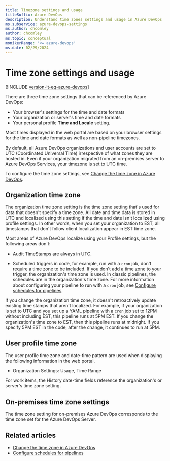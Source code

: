 ```yaml
---
title: Timezone settings and usage
titleSuffix: Azure DevOps  
description: Understand time zones settings and usage in Azure DevOps  
ms.subservice: azure-devops-settings
ms.author: chcomley
author: chcomley
ms.topic: conceptual
monikerRange: '<= azure-devops'
ms.date: 02/29/2024
---
```


# Time zone settings and usage

[!INCLUDE [version-lt-eq-azure-devops](../../includes/version-lt-eq-azure-devops.md)]  

There are three time zone settings that can be referenced by Azure DevOps:

- Your browser's settings for the time and date formats
- Your organization or server's time and date formats
- Your personal profile **Time and Locale** setting.

Most times displayed in the web portal are based on your browser settings for the time and date formats as well as non-pipeline timezones.

By default, all Azure DevOps organizations and user accounts are set to UTC (Coordinated Universal Time) irrespective of what zones they are hosted in. Even if your organization migrated from an on-premises server to Azure DevOps Services, your timezone is set to UTC time.

To configure the time zone settings, see [Change the time zone in Azure DevOps](../accounts/change-time-zone.md).

## Organization time zone

The organization time zone setting is the time zone setting that's used for data that doesn't specify a time zone. All date and time data is stored in UTC and localized using this setting if the time and date isn't localized using profile settings. In other words, when you set your organization to EST, all timestamps that don't follow client localization appear in EST time zone.

Most areas of Azure DevOps localize using your Profile settings, but the following areas don't: 

- Audit TimeStamps are always in UTC.

- Scheduled triggers in code, for example, run with a `cron` job, don't require a time zone to be included. If you don't add a time zone to your trigger, the organization's time zone is used. In classic pipelines, the schedules are in the organization's time zone. For more information about configuring your pipeline to run with a `cron` job, see [Configure schedules for pipelines](../../pipelines/process/scheduled-triggers.md).

If you change the organization time zone, it doesn't retroactively update existing time stamps that aren't localized. For example, if your organization is set to UTC and you set up a YAML pipeline with a `cron` job set to 12PM without including EST, this pipeline runs at 5PM EST. If you change the organization's time zone to EST, then this pipeline runs at midnight. If you specify 5PM EST in the code, after the change, it continues to run at 5PM. 

## User profile time zone

The user profile time zone and date-time pattern are used when displaying the following information in the web portal.  

- Organization Settings: Usage, Time Range

For work items, the History date-time fields reference the organization's or server's time zone setting.

## On-premises time zone settings

The time zone setting for on-premises Azure DevOps corresponds to the time zone set for the Azure DevOps Server.

## Related articles

- [Change the time zone in Azure DevOps](../accounts/change-time-zone.md)
- [Configure schedules for pipelines](../../pipelines/process/scheduled-triggers.md)

<!--- REMOVED from user profile time zone on 11/17/2021

- Boards: 
  - Project configuration, Iteration Start and End Dates
  - Team configuration, Iteration Start and End Dates
  - Work item form 

-->
